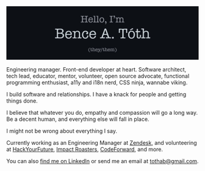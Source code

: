 <!--
**bence-toth/bence-toth** is a ✨ _special_ ✨ repository
because its `README.md` (this file) appears on your GitHub profile.
-->

<div align="center">
  <img src="./bence-toth-header.jpg" alt="Hello, I'm Bence A. Toth" />
</div>

Engineering manager. Front-end developer at heart. Software architect, tech lead, educator, mentor, volunteer, open source advocate, functional programming enthusiast, a11y and i18n nerd, CSS ninja, wannabe viking.

I build software and relationships. I have a knack for people and getting things done.

I believe that whatever you do, empathy and compassion will go a long way. Be a decent human, and everything else will fall in place.

I might not be wrong about everything I say.

Currently working as an Engineering Manager at [Zendesk](https://github.com/zendesk), and volunteering at [HackYourFuture](https://github.com/HackYourFuture-CPH), [Impact Roasters](https://github.com/impact-roasters), [CodeForward](https://github.com/code-forward-dk), and more.

You can also [find me on LinkedIn](https://www.linkedin.com/in/bence-a-toth/) or send me an email at tothab@gmail.com.
